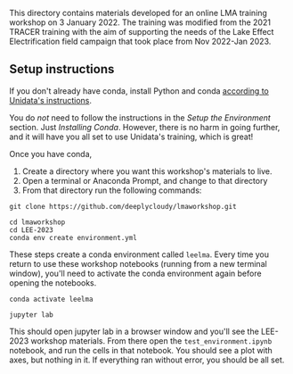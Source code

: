 This directory contains materials developed for an online LMA 
training workshop on 3 January 2022. The training was modified from the 
2021 TRACER training  with the aim of supporting the needs of the Lake 
Effect Electrification field campaign that took place from Nov 2022-Jan 
2023.

## Setup instructions

If you don't already have conda, install Python and conda [according to Unidata's instructions](https://unidata.github.io/python-training/).

You do *not* need to follow the instructions in the *Setup the Environment* section. Just *Installing Conda*. However, there is no harm in going further, and it will have you all set to use Unidata's training, which is great!

Once you have conda,

1. Create a directory where you want this workshop's materials to live.
2. Open a terminal or Anaconda Prompt, and change to that directory
3. From that directory run the following commands:

```
git clone https://github.com/deeplycloudy/lmaworkshop.git

cd lmaworkshop
cd LEE-2023
conda env create environment.yml
```

These steps create a conda environment called `leelma`. Every time you 
return to use these workshop notebooks (running from a new terminal window), you'll need 
to activate the conda environment again before opening the notebooks.

```
conda activate leelma

jupyter lab
```

This should open jupyter lab in a browser window and you'll see the 
LEE-2023 workshop materials. From there open the `test_environment.ipynb` notebook, and run the cells in that notebook. You should see a plot with axes, but nothing in it. If everything ran without error, you should be all set.
